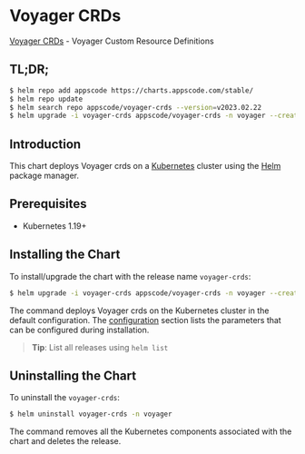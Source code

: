 # Voyager CRDs

[Voyager CRDs](https://github.com/voyagermesh) - Voyager Custom Resource Definitions

## TL;DR;

```bash
$ helm repo add appscode https://charts.appscode.com/stable/
$ helm repo update
$ helm search repo appscode/voyager-crds --version=v2023.02.22
$ helm upgrade -i voyager-crds appscode/voyager-crds -n voyager --create-namespace --version=v2023.02.22
```

## Introduction

This chart deploys Voyager crds on a [Kubernetes](http://kubernetes.io) cluster using the [Helm](https://helm.sh) package manager.

## Prerequisites

- Kubernetes 1.19+

## Installing the Chart

To install/upgrade the chart with the release name `voyager-crds`:

```bash
$ helm upgrade -i voyager-crds appscode/voyager-crds -n voyager --create-namespace --version=v2023.02.22
```

The command deploys Voyager crds on the Kubernetes cluster in the default configuration. The [configuration](#configuration) section lists the parameters that can be configured during installation.

> **Tip**: List all releases using `helm list`

## Uninstalling the Chart

To uninstall the `voyager-crds`:

```bash
$ helm uninstall voyager-crds -n voyager
```

The command removes all the Kubernetes components associated with the chart and deletes the release.


